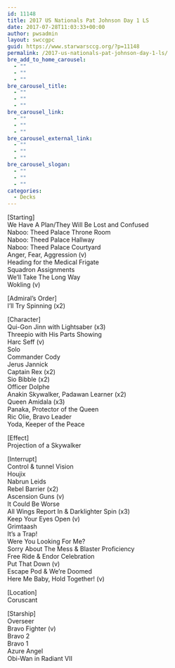 ```yaml
---
id: 11148
title: 2017 US Nationals Pat Johnson Day 1 LS
date: 2017-07-28T11:03:33+00:00
author: pwsadmin
layout: swccgpc
guid: https://www.starwarsccg.org/?p=11148
permalink: /2017-us-nationals-pat-johnson-day-1-ls/
bre_add_to_home_carousel:
  - ""
  - ""
  - ""
bre_carousel_title:
  - ""
  - ""
  - ""
bre_carousel_link:
  - ""
  - ""
  - ""
bre_carousel_external_link:
  - ""
  - ""
  - ""
bre_carousel_slogan:
  - ""
  - ""
  - ""
categories:
  - Decks
---
```

[Starting]  
We Have A Plan/They Will Be Lost and Confused  
Naboo: Theed Palace Throne Room  
Naboo: Theed Palace Hallway  
Naboo: Theed Palace Courtyard  
Anger, Fear, Aggression (v)  
Heading for the Medical Frigate  
Squadron Assignments  
We&#8217;ll Take The Long Way  
Wokling (v)

[Admiral&#8217;s Order]  
I&#8217;ll Try Spinning (x2)

[Character]  
Qui-Gon Jinn with Lightsaber (x3)  
Threepio with His Parts Showing  
Harc Seff (v)  
Solo  
Commander Cody  
Jerus Jannick  
Captain Rex (x2)  
Sio Bibble (x2)  
Officer Dolphe  
Anakin Skywalker, Padawan Learner (x2)  
Queen Amidala (x3)  
Panaka, Protector of the Queen  
Ric Olie, Bravo Leader  
Yoda, Keeper of the Peace

[Effect]  
Projection of a Skywalker

[Interrupt]  
Control & tunnel Vision  
Houjix  
Nabrun Leids  
Rebel Barrier (x2)  
Ascension Guns (v)  
It Could Be Worse  
All Wings Report In & Darklighter Spin (x3)  
Keep Your Eyes Open (v)  
Grimtaash  
It&#8217;s a Trap!  
Were You Looking For Me?  
Sorry About The Mess & Blaster Proficiency  
Free Ride & Endor Celebration  
Put That Down (v)  
Escape Pod & We&#8217;re Doomed  
Here Me Baby, Hold Together! (v)

[Location]  
Coruscant

[Starship]  
Overseer  
Bravo Fighter (v)  
Bravo 2  
Bravo 1  
Azure Angel  
Obi-Wan in Radiant VII